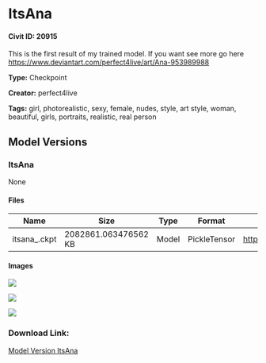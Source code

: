 # ItsAna

#### Civit ID: 20915

<p>This is the first result of my trained model. If you want see more go here <a target="_blank" rel="ugc" href="https://www.deviantart.com/perfect4live/art/Ana-953989988">https://www.deviantart.com/perfect4live/art/Ana-953989988</a></p>

**Type:** Checkpoint

**Creator:** perfect4live

**Tags:** girl, photorealistic, sexy, female, nudes, style, art style, woman, beautiful, girls, portraits, realistic, real person

## Model Versions

### ItsAna

None

#### Files

| Name | Size | Type | Format | Download Url | AutoV1 | AutoV2 | SHA256 | CRC32 | BLAKE3 |
| --- | --- | --- | --- | --- | --- | --- | --- | --- | --- |
| itsana_.ckpt | 2082861.063476562 KB | Model | PickleTensor | https://civitai.com/api/download/models/24899 | ED977A93 | F89A93A01F | F89A93A01F8AAA64298EDAA8D2583AB04DC0797045F613E0A6FCD60D5A160E62 | 4FD65D94 | E738A9A1807D34242DE6492691898166F7E6EE7E2F2DE1D0402C4877CC3B49BF |

#### Images

<p><img src="https://image.civitai.com/xG1nkqKTMzGDvpLrqFT7WA/8d25e056-5281-4ba1-5977-3b0532a76700/width=450/272292.jpeg" /></p>

<p><img src="https://image.civitai.com/xG1nkqKTMzGDvpLrqFT7WA/dd204ca4-0d08-484a-5ee6-66f1f9d72f00/width=450/272294.jpeg" /></p>

<p><img src="https://image.civitai.com/xG1nkqKTMzGDvpLrqFT7WA/d1921f27-72a5-4a10-1d81-9df5c2d94900/width=450/272293.jpeg" /></p>

### Download Link:

[Model Version ItsAna](https://civitai.com/api/download/models/24899)

